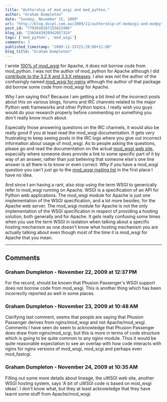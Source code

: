 ```yaml
---
title: "Authorship of mod_wsgi and mod_python."
author: "Graham Dumpleton"
date: "Sunday, November 15, 2009"
url: "http://blog.dscpl.com.au/2009/11/authorship-of-modwsgi-and-modpython.html"
post_id: "7793910287155632996"
blog_id: "2363643920942057324"
tags: ['mod_python', 'mod_wsgi']
comments: 3
published_timestamp: "2009-11-15T21:28:00+11:00"
blog_title: "Graham Dumpleton"
---
```


I wrote [100% of mod\_wsgi](http://www.ohloh.net/p/mod_wsgi/contributors) for Apache, it does not borrow code from mod\_python. I was not the author of mod\_python for Apache although I did [contribute to the 3.2.X and 3.3.X releases](http://www.ohloh.net/p/mod_python/contributors). I also was not the author of the confusingly named [mod\_wsgi for nginx](http://hg.mperillo.ath.cx/nginx/mod_wsgi/) although the author of that package did borrow some code from mod\_wsgi for Apache.

  


Why I am saying this? Because I am getting a bit tired of the incorrect posts about this on various blogs, forums and IRC channels related to the major Python web frameworks and other Python topics. I really wish you guys would do your research properly before commenting on something you don't really know much about.

  


Especially those answering questions on the IRC channels, it would also be really good if you at least read the mod\_wsgi documentation. It gets very frustrating to keep seeing posts in the IRC logs where you give out incorrect information about usage of mod\_wsgi. As to people asking the questions, please go and read the documentation on the actual [mod\_wsgi web site](http://www.modwsgi.org/), especially where someone does provide a link to some specific part of it by way of an answer, rather than just believing that someone else's one line answer is all there is to know or even correct. Why if you have a mod\_wsgi question you can't just go to the [mod\_wsgi mailing list](http://groups.google.com/group/modwsgi) in the first place I have no idea.

  


And since I am having a rant, also stop using the term WSGI to generically refer to mod\_wsgi running on Apache. WSGI is a specification of an API for Python web applications. The mod\_wsgi module for Apache is just one implementation of the WSGI specification, and a lot more besides, for the Apache web server. The mod\_wsgi module for Apache is not the only implementation of the WSGI specification in respect of providing a hosting solution, both generally and for Apache. It gets really confusing some times when you use the term WSGI in isolation when talking about a specific hosting mechanism as one doesn't know what hosting mechanism you are actually talking about even though most of the time it is mod\_wsgi for Apache that you mean.

---

## Comments

### Graham Dumpleton - November 22, 2009 at 12:37 PM

For the record, should be known that Phusion Passenger's WSGI support does not borrow code from mod\_wsgi. This is another thing which has been incorrectly reported as well in some places.

### Graham Dumpleton - November 23, 2009 at 10:48 AM

Clarifying last comment, seems that people are saying that Phusion Passenger derives from nginx/mod\_wsgi and not Apache/mod\_wsgi. Comments I have seen do seem to acknowledge that Phusion Passenger does draw from nginx/mod\_scgi, but this is more in terms of code structure which is going to be quite common to any nginx module. Thus it would be quite reasonable expectation to see an overlap with how code interacts with nginx for nginx versions of mod\_wsgi, mod\_scgi and perhaps even mod\_fastcgi.

### Graham Dumpleton - November 24, 2009 at 10:35 AM

Filling out some more details about lineage, the uWSGI web site, another WSGI hosting system, says 'A bit of uWSGI code is based on mod\_wsgi ideas'. I don't know what, but they at least acknowledge that they have learnt some stuff from Apache/mod\_wsgi.

